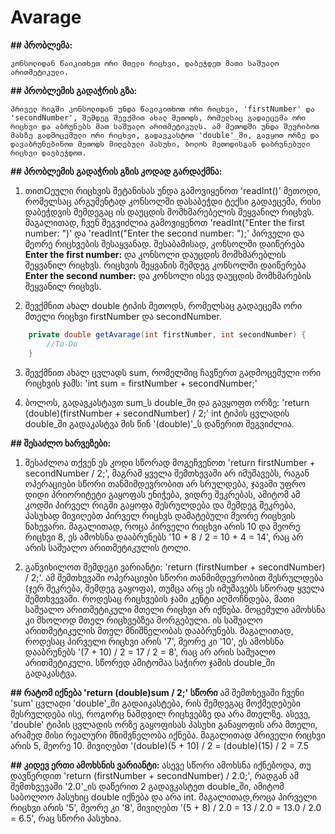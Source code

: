# Avarage

**## პრობლემა:**

	კონსოლიდან წაიკითხეთ ორი მთელი რიცხვი, დაბეჭდეთ მათი საშუალო არითმეტიკული.

**## პრობლემის გადაჭრის გზა:**

	პრიველ რიგში კონსოლიდან უნდა წავიკითხოთ ორი რიცხვი, 'firstNumber' და 'secondNumber', შემდეგ შევქმით ახალ მეთოდს, რომელსაც გადაეცემა ორი რიცხვი და აბრუნებს მათ საშუალო არითმეტიკულს. ამ მეთოდში უნდა შევრიბოთ მასზე გადმოცემული ორი რიცხვი, გადავკასტოთ 'double'_ში, გავყოთ ორზე და დავაბრუნებინოთ მეთოდს მიღებული პასუხი, ბოლოს მეთოდისგან დაბრუნებული რიცხვი დავბეჭდოთ.

**## პრობლემის გადაჭრის გზის კოდად გარდაქმნა:**

1. თითOეული რიცხვის შეტანისას უნდა გამოვიყენოთ 'readInt()' მეთოდი, რომელსაც არგუმენტად კონსოლში დასაბეჭდი ტექსი გადაეცემა, რისი დაბეჭდვის შემდეგაც ის დაუცდის მომხმარებელის შეყვანილ რიცხვს. მაგალითად, ჩვენ შეგვიძლია გამოვიყენოთ 'readInt("Enter the first number: ")' და 'readInt("Enter the second number: ");' პირველი და მეორე რიცხვების შესაყვანად. შესაბამისად, კონსოლში დაიწერება **Enter the first number:** და კონსოლი დაუცდის მომხმარებლის შეყვანილ რიცხვს. რიცხვის შეყვანის შემდეგ კონსოლში დაიწერება **Enter the second number:** და კონსოლი ისევ დაუცდის მომხმარების შეყვანილ რიცხვს.

2. შევქმნით ახალ double ტიპის მეთოდს, რომელსაც გადაეცემა ორი მთელი რიცხვი firstNumber და secondNumber. 
```java	
	private double getAvarage(int firstNumber, int secondNumber) {
 		//To-Do
 	}
```
 
3. შევქმნით ახალ ცვლადს sum, რომელშიც ჩავწერთ გადმოცემული ორი რიცხვის ჯამს: 
	'int sum = firstNumber + secondNumber;' 

4. ბოლოს, გადავკასტავთ sum_ს double_ში და გავყოფთ ორზე:
	'return (double)(firstNumber + secondNumber) / 2;'
int ტიპის ცვლადის double_ში გადაკასტვა მის წინ '(double)'_ს დაწერით შეგვიძლია.

**## შესაძლო ხარვეზები:**
1. შესაძლოა თქვენ ეს კოდი სწორად მოგეჩვენოთ 'return firstNumber + secondNumber / 2;', მაგრამ ყველა შემთხევაში არ იმუშავებს, რაგან ოპერაციები სწორი თანმიმდევრობით არ სრულდება, ჯავაში უფრო დიდი პრიორიტეტი გაყოფას ენიჭება, ვიდრე შეკრებას, ამიტომ ამ კოდში პირველ რიგში გაყოფა შესრულდება და შემდეგ შეკრება, პასუხად მივიღებთ პირველ რიცხვს დამატებული მეორე რიცხვის ნახევარი. მაგალითად, როცა პირველი რიცხვი არის 10 და მეორე რიცხვი 8, ეს ამოხსნა დააბრუნებს '10 + 8 / 2 = 10 + 4 = 14', რაც არ არის საშუალო არითმეტიკულის ტოლი.

2. განვიხილოთ შემდეგი ვარიანტი: 'return (firstNumber + secondNumber) / 2;'. ამ შემთხევაში ოპერაციები სწორი თანმიმდევრობით შესრულდება (ჯერ შეკრება, შემდეგ გაყოფა), თუმცა არც ეს იმუშავებს სწორად ყველა შემთხვევაში. როდესაც რიცხვების ჯამი კენტი აღმოჩნდება, მათი საშუალო არითმეტიკული მთელი რიცხვი არ იქნება. მოცემული ამოხსნა კი მხოლოდ მთელ რიცხვებზეა მორგებული. ის საშუალო არითმეტიკულის მთელ მნიშნელობას დააბრუნებს. მაგალითად, როდესაც პირველი რიცხვი არის '7', მეორე კი '10', ეს ამოხსნა დააბრუნებს '(7 + 10) / 2 = 17 / 2 = 8', რაც არ არის საშუალო არითმეტიკული. სწორედ ამიტომაა საჭირო ჯამის double_ში გადაკასტვა.

**## რატომ იქნება 'return (double)sum / 2;' სწორი**
	ამ შემთხევაში ჩვენი 'sum' ცვლადი 'double'_ში გადაიკასტება, რის შემდეგაც მოქმედებები შესრულდება ისე, როგორც ნამდვილ რიცხვებზე და არა მთელზე. ასევე, 'double' ტიპის ცვლადის ორზე გაყოფისას პასუხი განაყოფის არა მთელი, არამედ მისი რეალური მნიშვნელობა იქნება. მაგალითად პრიველი რიცხვი არის 5, მეორე 10. მივიღებთ '(double)(5 + 10) / 2 = (double)(15) / 2 = 7.5


**## კიდევ ერთი ამოხსნის ვარიანტი:**
	ასევე სწორი ამოხსნა იქნებოდა, თუ დავწერდით 'return (firstNumber + secondNumber) / 2.0;', რადგან ამ შემთხვევაში '2.0'_ის დაწერით 2 გადავკასტეთ double_ში, ამიტომ საბოლოო პასუხიც double იქნება და არა int. მაგალითად,როცა პირველი რიცხვი არის '5', მეორე კი '8', მივიღებთ '(5 + 8) / 2.0 = 13 / 2.0 = 13.0 / 2.0 = 6.5', რაც სწორი პასუხია.
